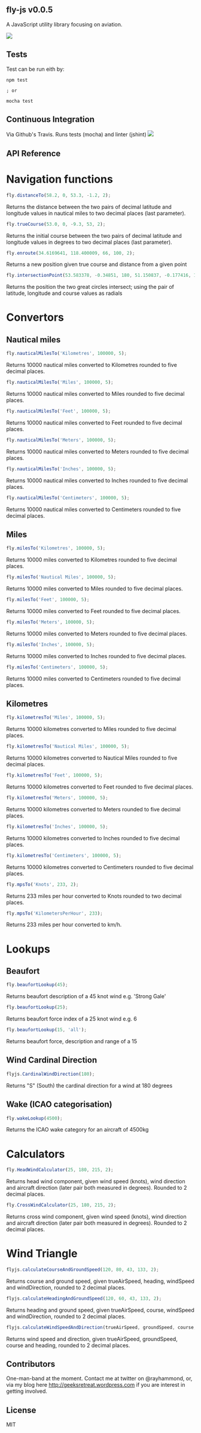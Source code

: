 ## fly-js v0.0.5
A JavaScript utility library focusing on aviation.

<img src='https://travis-ci.org/rheh/fly-js.svg?branch=master'>

## Tests

Test can be run eith by:

    npm test

    ; or

    mocha test


## Continuous Integration
Via Github's Travis.  Runs tests (mocha) and linter (jshint)
<img src='https://travis-ci.org/rheh/fly-js.svg?branch=master'>

## API Reference

# Navigation functions

```javascript
fly.distanceTo(58.2, 0, 53.3, -1.2, 2);
```
Returns the distance between the two pairs of decimal latitude and longitude values in nautical miles to two decimal places (last parameter).

```javascript
fly.trueCourse(53.0, 0, -9.3, 53, 2);
```
Returns the initial course between the two pairs of decimal latitude and longitude values in degrees to two decimal places (last parameter).

```javascript
fly.enroute(34.6169641, 118.400009, 66, 100, 2);
```
Returns a new position given true course and distance from a given point

```javascript
fly.intersectionPoint(53.583378, -0.34851, 180, 51.150837, -0.177416, 15);
```
Returns the position the two great circles intersect; using the pair of latitude, longitude and course values as radials

# Convertors

## Nautical miles

```javascript
fly.nauticalMilesTo('Kilometres', 100000, 5);
```
Returns 10000 nautical miles converted to Kilometres rounded to five decimal places.

```javascript
fly.nauticalMilesTo('Miles', 100000, 5);
```
Returns 10000 nautical miles converted to Miles rounded to five decimal places.

```javascript
fly.nauticalMilesTo('Feet', 100000, 5);
```
Returns 10000 nautical miles converted to Feet rounded to five decimal places.

```javascript
fly.nauticalMilesTo('Meters', 100000, 5);
```
Returns 10000 nautical miles converted to Meters rounded to five decimal places.

```javascript
fly.nauticalMilesTo('Inches', 100000, 5);
```
Returns 10000 nautical miles converted to Inches rounded to five decimal places.

```javascript
fly.nauticalMilesTo('Centimeters', 100000, 5);
```
Returns 10000 nautical miles converted to Centimeters rounded to five decimal places.

## Miles

```javascript
fly.milesTo('Kilometres', 100000, 5);
```
Returns 10000 miles converted to Kilometres rounded to five decimal places.

```javascript
fly.milesTo('Nautical Miles', 100000, 5);
```
Returns 10000 miles converted to Miles rounded to five decimal places.

```javascript
fly.milesTo('Feet', 100000, 5);
```
Returns 10000 miles converted to Feet rounded to five decimal places.

```javascript
fly.milesTo('Meters', 100000, 5);
```
Returns 10000 miles converted to Meters rounded to five decimal places.

```javascript
fly.milesTo('Inches', 100000, 5);
```
Returns 10000 miles converted to Inches rounded to five decimal places.

```javascript
fly.milesTo('Centimeters', 100000, 5);
```
Returns 10000 miles converted to Centimeters rounded to five decimal places.

## Kilometres 

```javascript
fly.kilometresTo('Miles', 100000, 5);
```
Returns 10000 kilometres converted to Miles rounded to five decimal places.

```javascript
fly.kilometresTo('Nautical Miles', 100000, 5);
```
Returns 10000 kilometres converted to Nautical Miles rounded to five decimal places.

```javascript
fly.kilometresTo('Feet', 100000, 5);
```
Returns 10000 kilometres converted to Feet rounded to five decimal places.

```javascript
fly.kilometresTo('Meters', 100000, 5);
```
Returns 10000 kilometres converted to Meters rounded to five decimal places.

```javascript
fly.kilometresTo('Inches', 100000, 5);
```
Returns 10000 kilometres converted to Inches rounded to five decimal places.

```javascript
fly.kilometresTo('Centimeters', 100000, 5);
```
Returns 10000 kilometres converted to Centimeters rounded to five decimal places.



```javascript
fly.mpsTo('Knots', 233, 2);
```
Returns 233 miles per hour converted to Knots rounded to two decimal places.

```javascript
fly.mpsTo('KilometersPerHour', 233);
```
Returns 233 miles per hour converted to km/h.

# Lookups

## Beaufort

```javascript
fly.beaufortLookup(45);
```
Returns beaufort description of a 45 knot wind e.g. 'Strong Gale'

```javascript
fly.beaufortLookup(25);
```
Returns beaufort force index of a 25 knot wind e.g. 6

```javascript
fly.beaufortLookup(15, 'all');
```
Returns beaufort force, description and range of a 15

## Wind Cardinal Direction

```javascript
flyjs.CardinalWindDirection(180);
```
Returns "S" (South) the cardinal direction for a wind at 180 degrees

## Wake (ICAO categorisation)

```javascript
fly.wakeLookup(4500);
```

Returns the ICAO wake category for an aircraft of 4500kg


# Calculators

```javascript
fly.HeadWindCalculator(25, 180, 215, 2);
```

Returns head wind component, given wind speed (knots), wind direction and aircraft direction (later pair both measured in degrees). Rounded to 2 decimal places.

```javascript
fly.CrossWindCalculator(25, 180, 215, 2);
```

Returns cross wind component, given wind speed (knots), wind direction and aircraft direction (later pair both measured in degrees). Rounded to 2 decimal places.

# Wind Triangle

```javascript
flyjs.calculateCourseAndGroundSpeed(120, 80, 43, 133, 2);
```

Returns course and ground speed, given trueAirSpeed, heading, windSpeed and windDirection, rounded to 2 decimal places.

```javascript
flyjs.calculateHeadingAndGroundSpeed(120, 60, 43, 133, 2);
```

Returns heading and ground speed, given trueAirSpeed, course, windSpeed and windDirection, rounded to 2 decimal places.

```javascript
flyjs.calculateWindSpeedAndDirection(trueAirSpeed, groundSpeed, course, heading, 2);
```

Returns wind speed and direction, given trueAirSpeed, groundSpeed, course and heading, rounded to 2 decimal places.

## Contributors

One-man-band at the moment.  Contact me at twitter on @rayhammond, or, via my blog here http://geeksretreat.wordpress.com if you are interest in getting involved.

## License

MIT

